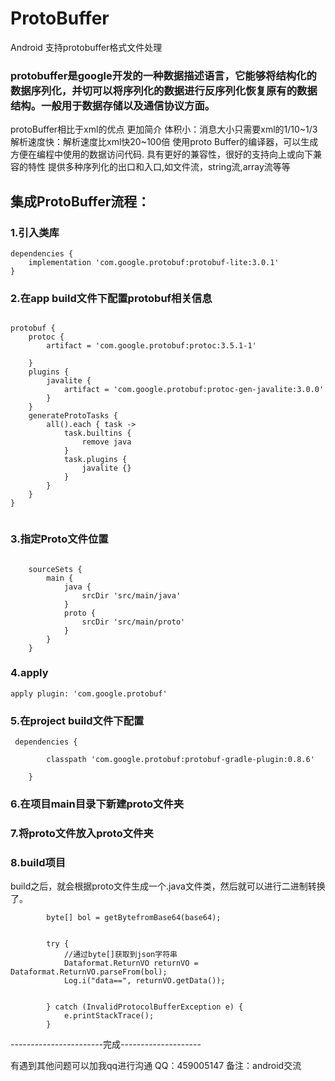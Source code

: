 # ProtoBuffer
Android 支持protobuffer格式文件处理 

### protobuffer是google开发的一种数据描述语言，它能够将结构化的数据序列化，并切可以将序列化的数据进行反序列化恢复原有的数据结构。一般用于数据存储以及通信协议方面。

protoBuffer相比于xml的优点
更加简介
体积小：消息大小只需要xml的1/10~1/3
解析速度快：解析速度比xml快20~100倍
使用proto Buffer的编译器，可以生成方便在编程中使用的数据访问代码.
具有更好的兼容性，很好的支持向上或向下兼容的特性
提供多种序列化的出口和入口,如文件流，string流,array流等等


## 集成ProtoBuffer流程：

### 1.引入类库
```
dependencies {
    implementation 'com.google.protobuf:protobuf-lite:3.0.1'
}
```
### 2.在app build文件下配置protobuf相关信息
```

protobuf {
    protoc {
        artifact = 'com.google.protobuf:protoc:3.5.1-1'

    }
    plugins {
        javalite {
            artifact = 'com.google.protobuf:protoc-gen-javalite:3.0.0'
        }
    }
    generateProtoTasks {
        all().each { task ->
            task.builtins {
                remove java
            }
            task.plugins {
                javalite {}
            }
        }
    }
}


```
### 3.指定Proto文件位置
```

    sourceSets {
        main {
            java {
                srcDir 'src/main/java'
            }
            proto {
                srcDir 'src/main/proto'
            }
        }
    }

```
### 4.apply
```
apply plugin: 'com.google.protobuf'

```

### 5.在project build文件下配置
```
 dependencies {
     
        classpath 'com.google.protobuf:protobuf-gradle-plugin:0.8.6'
     
    }
```
### 6.在项目main目录下新建proto文件夹
### 7.将proto文件放入proto文件夹
### 8.build项目



build之后，就会根据proto文件生成一个.java文件类，然后就可以进行二进制转换了。

```
        byte[] bol = getBytefromBase64(base64);


        try {
            //通过byte[]获取到json字符串
            Dataformat.ReturnVO returnVO = Dataformat.ReturnVO.parseFrom(bol);
            Log.i("data==", returnVO.getData());


        } catch (InvalidProtocolBufferException e) {
            e.printStackTrace();
        }
```

-----------------------完成--------------------

有遇到其他问题可以加我qq进行沟通
 QQ：459005147 备注：android交流



